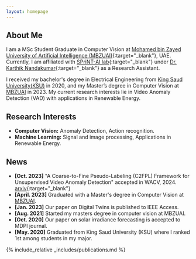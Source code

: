 ```yaml
---
layout: homepage
---
```


## About Me

I am a MSc Student Graduate in Computer Vision at [Mohamed bin Zayed University of Artificial Intelligence (MBZUAI)](https://mbzuai.ac.ae/){:target="_blank"}, UAE.  Currently, I am affiliated with [SPriNT-AI lab](https://www.sprintai.org/){:target="_blank"} under [Dr. Karthik Nandakumar](https://scholar.google.com/citations?user=2qx0RnEAAAAJ&hl=en){:target="_blank"} as a Research Assistant.
<!-- and [Dr. Fahd Khan](https://scholar.google.com/citations?user=zvaeYnUAAAAJ&hl=en){:target="_blank"}. -->

I received my bachelor's degree in Electrical Engineering from [King Saud University(KSU)](https://ksu.edu.sa/en/) in 2020, and my Master’s degree in Computer Vision at [MBZUAI](https://mbzuai.ac.ae/) in 2023. My current research interests lie in Video Anomaly Detection (VAD) with applications in Renewable Energy. 

## Research Interests

- **Computer Vision:** Anomaly Detection, Action recognition.
- **Machine Learning:** Signal and image processing, Applications in Renewable Energy.

## News
- **[Oct. 2023]** "A Coarse-to-Fine Pseudo-Labeling (C2FPL) Framework for Unsupervised Video Anomaly Detection" accepted in WACV, 2024. [arxiv](https://arxiv.org/abs/2310.17650){:target="_blank"}
- **[April. 2023]** Graduated with a Master's degree in Computer Vision at [MBZUAI](https://mbzuai.ac.ae/).
- **[Jan. 2023]** Our paper on Digital Twins is published to IEEE Access.
- **[Aug. 2021]** Started my masters degree in computer vision at MBZUAI. 
- **[Oct. 2020]** Our paper on solar irradiance forecasting is accepted to MDPI journal.
- **[May. 2020]** Graduated from King Saud University (KSU) where I ranked 1st among students in my major.


{% include_relative _includes/publications.md %}

<!-- {% include_relative _includes/services.md %} -->
